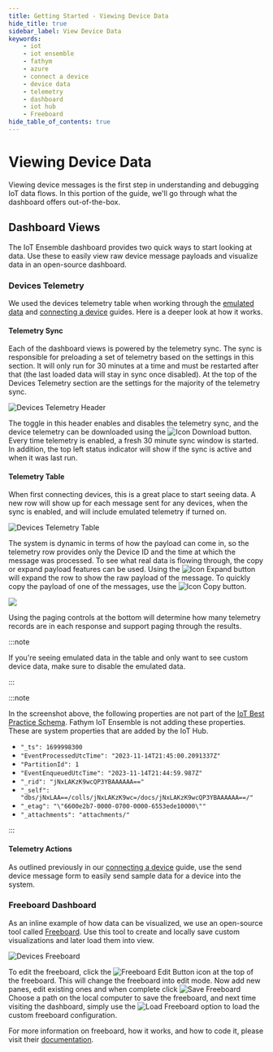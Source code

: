 ```yaml
---
title: Getting Started - Viewing Device Data
hide_title: true
sidebar_label: View Device Data
keywords:
    - iot
    - iot ensemble
    - fathym
    - azure
    - connect a device
    - device data
    - telemetry
    - dashboard
    - iot hub
    - Freeboard
hide_table_of_contents: true
---
```


# Viewing Device Data

Viewing device messages is the first step in understanding and debugging IoT data flows.  In this portion of the guide, we'll go through what the dashboard offers out-of-the-box.

## Dashboard Views

The IoT Ensemble dashboard provides two quick ways to start looking at data.  Use these to easily view raw device message payloads and visualize data in an open-source dashboard.

### Devices Telemetry

We used the devices telemetry table when working through the [emulated data](../getting-started/emulated-data) and [connecting a device](../ingest-process-send/connecting-first-device) guides. Here is a deeper look at how it works.

#### Telemetry Sync

Each of the dashboard views is powered by the telemetry sync.  The sync is responsible for preloading a set of telemetry based on the settings in this section.  It will only run for 30 minutes at a time and must be restarted after that (the last loaded data will stay in sync once disabled).  At the top of the Devices Telemetry section are the settings for the majority of the telemetry sync.  

![Devices Telemetry Header](https://www.fathym.com/iot/img/screenshots/dashboard-devices-telemetry-header.png)

The toggle in this header enables and disables the telemetry sync, and the device telemetry can be downloaded using the ![Icon Download](https://www.fathym.com/iot/img/screenshots/icon-download.png) button.  Every time telemetry is enabled, a fresh 30 minute sync window is started.  In addition, the top left status indicator will show if the sync is active and when it was last run.

#### Telemetry Table

When first connecting devices, this is a great place to start seeing data.  A new row will show up for each message sent for any devices, when the sync is enabled, and will include emulated telemetry if turned on.

![Devices Telemetry Table](https://www.fathym.com/iot/img/screenshots/dashboard-devices-telemetry-table.png)

The system is dynamic in terms of how the payload can come in, so the telemetry row provides only the Device ID and the time at which the message was processed.  To see what real data is flowing through, the copy or expand payload features can be used.  Using the ![Icon Expand](https://www.fathym.com/iot/img/screenshots/icon-expand.png) button will expand the row to show the raw payload of the message.  To quickly copy the payload of one of the messages, use the ![Icon Copy](https://www.fathym.com/iot/img/screenshots/icon-copy.png) button.

<img src="https://www.fathym.com/iot/img/screenshots/dashboard-devices-telemetry-table-payload.png" />

Using the paging controls at the bottom will determine how many telemetry records are in each response and support paging through the results.

:::note

If you're seeing emulated data in the table and only want to see custom device data, make sure to disable the emulated data.

:::

:::note

In the screenshot above, the following properties are not part of the [IoT Best Practice Schema](../deep-dive/device-setup/best-practice-schema). Fathym IoT Ensemble is not adding these properties. These are system properties that are added by the IoT Hub.

- `"_ts": 1699998300`
- `"EventProcessedUtcTime": "2023-11-14T21:45:00.2091337Z"`
- `"PartitionId": 1`
- `"EventEnqueuedUtcTime": "2023-11-14T21:44:59.987Z"`
- `"_rid": "jNxLAKzK9wcQP3YBAAAAAA=="`
- `"_self": "dbs/jNxLAA==/colls/jNxLAKzK9wc=/docs/jNxLAKzK9wcQP3YBAAAAAA==/"`
- `"_etag": "\"6600e2b7-0000-0700-0000-6553ede10000\""`
- `"_attachments": "attachments/"`

:::

#### Telemetry Actions

As outlined previously in our [connecting a device](../ingest-process-send/connecting-first-device#send-via-dashboard) guide, use the send device message form to easily send sample data for a device into the system.

### Freeboard Dashboard

As an inline example of how data can be visualized, we use an open-source tool called [Freeboard](http://freeboard.io/).  Use this tool to create and locally save custom visualizations and later load them into view.  

<!-- In addition, we'll talk through connecting with a hosted freeboard account in the next article. -->

![Devices Freeboard](https://www.fathym.com/iot/img/screenshots/dashboard-devices-freeboard.png)

To edit the freeboard, click the ![Freeboard Edit Button](https://www.fathym.com/iot/img/screenshots/freeboard_edit_button.png) icon at the top of the freeboard.  This will change the freeboard into edit mode.  Now add new panes, edit existing ones and when complete click ![Save Freeboard](https://www.fathym.com/iot/img/screenshots/dashboard-devices-freeboard-save.png) Choose a path on the local computer to save the freeboard, and next time visiting the dashboard, simply use the ![Load Freeboard](https://www.fathym.com/iot/img/screenshots/dashboard-devices-freeboard-load.png) option to load the custom freeboard configuration.

For more information on freeboard, how it works, and how to code it, please visit their [documentation](https://github.com/Freeboard/freeboard).

<!-- ### Observations 

### Sensor Metadata -->
